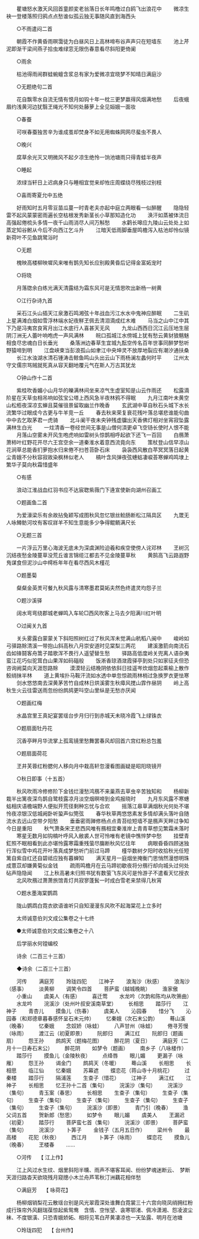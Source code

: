 <!-- { "loadSidebar": true } -->
　　瞿塘怒水激天风回首童颜変老翁落日长年鸣橹过白鸥飞出浪花中 
　　微凉生袂一登楼落照归鸦点点愁谁似孤云独无事随风直到海西头 

　　○不雨遣闷二首 

　　朝霞不作黄昏雨暝霭徒为白昼风日上高林啼布谷声声只在短墙东 
　　池上芹泥即渐干梁间燕子拾虫难绿窓无限伤春意看尽斜阳更倚阑 

　　○雨余 

　　枯池得雨闹群蛙蜿蟺含浆总有家为爱微凉宜晓梦不知晴日满庭沙 

　　○无题绝句二首 

　　花自飘零水自流无情有恨月如钩十年一枕三更梦嬴得风烟满地愁 
　　后夜蛾眉约浅黄河边犹翳玊绳光不知何处藤萝上全见姮娥一面妆 

　　○春蚕 

　　可咲春蚕独苦辛为谁成茧却焚身不如无用蜘蛛网网尽蜚虫不畏人 

　　○晚兴 

　　腐草余光灭又明微风不起夕凉生绝怜一饷池塘雨只得青蛙半夜声 

　　○睡起 

　　浓绿当轩日上迟病身只与睡相宜觉来却恠庄周蝶绕尽残枝过别枝 

　　○喜雨寄夏允中五绝 

　　好雨知时五月零豆苗瓜蔓一时青老夫亦起中庭立两眼看一似醉醒 
　　隐隐轻雷不起风蒙蒙密雨遍长空枯根发秀新茎长小草那知造化功 
　　涣汗如蒸被体流日高强起倦梳头多情一夜千山雨消尽人间万斛愁 
　　水鹳长嗥应九陵山云处处上如蒸定知谷鲋从今后不向西江乞斗升 
　　江暗天低雨脚垂屋鸣檐泻入枯池却怜似镜新荷叶不见鱼跳鹭浴时 

　　○无题 

　　槐映高楼柳映墀风来唯有鹊先知长应别殿黄昏后记得金富妬宠时 

　　○将晓 

　　月落牎余白练光满天清露结为霜东风可是无情思吹出新杨一树黄 

　　○江行杂诗九首 

　　采石江头山插天江泉激石鸣湘弦十年战血污江水水中鬼神应醉眠 
　　二生矶上星满滩白烟如雪浮林端水妃夜觧玊佩去清泪滴成红木难 
　　马当之山中江中其下乃是冯夷宫良宵月出江水底行人喜甚天无风 
　　九龙山西西日沉江云压地生层阴汀洲无人蕾叶响咆虎一声风满林 
　　皖口孤城江水傍城上犹有愁云黄豺狼魑魅相食尽忠魂白日长垂光 
　　桑落洲边春草生宜城九酝空传名百年世事同醉梦愁听野猿啼到明 
　　江盘峡束当彭浪孤山如聿江中央坤灵不放厚地裂应有潮汐通扶桑 
　　长江水浊湖水清石锺涛击鲸鱼鸣山头出云山下雨杨澜左蠡何时平 
　　江州太守文儒宗骂贼就死真从容天翻地覆元气在斯人万古其犹龙 

　　○钟山作十二首 

　　紫桂吹香媚小山月华的皪满林间坐来凉气生虚室知是山云作雨还 
　　松露滴阶星在天草虫相吊响如弦宝公塔上西风急半夜林鸦不得眠 
　　九月江南叶未黄空山松栢夜深凉玄蝉且莫催徂景留取幽兰作晚香 
　　玄武湖中草自秋石头城下水长流繁华过眼成今古更与牛羊竞一丘 
　　春去秋来荣复衰花残叶落总堪悲谁能句曲中中去乞取茅君一虎骑 
　　北斗阑干夜未央钟残虚牖出天香佛灯相对坐宵寂坠露满林生白光 
　　一炷清香一卷经世间无事是山僧何湏更卓飞空钖长使时人恨不能 
　　月落山空雾未开风生咆虎响如雷树头惊鹊相呼起欲下还飞一百回 
　　白鴈萧萧柿叶红野花开尽六王宫空余一道秦淮水着意西流竟向东 
　　策杖登山信早凉山花涧草总能香扪萝抱水归来倦不扫苍苔卧石床 
　　袅袅西风散白苹冥冥落日起黄尘青娥不分秋容寂故染枫林似老人 
　　槁叶含风弹夜弦蟪蛄凄唳荅寒蝉鸡鸣埭上繁华子莫向秋霜惜盛年 

　　○有感 

　　浪动江淮战血红羽书应不达宸聦紫薇门下逄宣使新向湖州召画工 

　　○题画鱼二首 

　　为爱濠梁乐有余故拈兔颖写成图秋风忽忆银丝鲙肠断松江隔具区 
　　九罭无人咏鳟鲂河坟有客叹牂羊不知生意能多少争得鲲鲕满尺长 

　　○无题三首 

　　一片浮云万里心海波无底未为深虞渊险迫羲和疾空使傍人诧邓林 
　　玊树沉沉结夜愁金陵蔓草没荒丘谁言锦缆江都去不见金陵蔓草秋 
　　黄鹄高飞云路遐野鳬谋食但泥沙山中樗栎年年在看尽西风木槿花 

　　○题墨菊 

　　粲粲金英羙可餐九秋风露与清寒墨君莫妬夫然色终遣灵均怨子兰 

　　○题沙溪驿 

　　阔水弯弯绕郡城老蝉鸣入车轮□西风吹客上马去夕阳满川红叶明 

　　○过闽关九首 

　　关头雾露白蒙蒙关下斜阳照树红过了秋风浑未觉满山秔稻八闽中 
　　峻岭如弓驿路賖清溪一带抱山斜高秋八月崇安道时见棠梨三两花 
　　建溪激箭向南流石齿如锋鬪客舟篙子踏歌浑不畏行人遥望替生愁 
　　驿路高低度岭关兜离人语杂夷蛮江花巧似驼茸白山果浑如码碯般 
　　饭淅香琼酒潋霞驿亭到处只如家征夫但恐咨询阙莫向天涯怨路賖 
　　漠漠轻云结晚阴依依斜日挂遥岑炊烟忽起乘榆上散作鲛绡抹半林 
　　道上黄埃扑马鞍汗流如水透中单忽惊疏雨林梢过急换罗衣更怯寒 
　　剑水悠悠南去深黄茅苦竹自成林日烘溪雾生秋瘴风搅山霏作昼阴 
　　岭上高秋生火云往雷送雨忽纷纷鹧鸪更呌空山里纵是无愁亦厌闻 

　　○题画红梅 

　　水晶宫里王真妃宴罢瑶台步月归行到赤城天未晓冷霞飞上绿铢衣 

　　○题扇面牡丹花 

　　沉香亭畔月华流掌上孤鸾镜里愁舞罢春风却回首六宫红粉总包羞 

　　○题扇面荷花 

　　玊井芙蓉红粉腮何人移向月中栽高轩忽漫看图画疑是昭阳晓镜开 

　　○秋日即事（十五首） 

　　秋风吹雨冷修修阶下金钱烂漫愁鸿鴈不来巢燕去草虫辛苦独知和 
　　杨柳新栽半出篱夜深鸟鹊自鹭枝露凉月淡空烟暝啼到金鸡报晓时 
　　九月东风露不寒蟪蛄相庆语檐端野人便拟开荒径剩种忘忧与合欢 
　　摇落江皋草满烟秋光何处不堪怜夜凉银汉低城阙卧听蛩声似筦弦 
　　春华秋草两悠悠素发多情却满头落叶自随流水去远山空带夕阳愁 
　　垂垂密雨亸修杨点点青苔绘短墙不是鴈声天畔过争知今日是重阳 
　　秋气萧条宋玊悲西风唯有鴈相宜秦淮岸上青青草想见繁霜未落时 
　　寒星无数月如钩槁叶呼风入敝裘人世可怜唯有老镜中憔悴梦中愁 
　　挂壁青釭照不眠相看到此亦堪怜露寒霜重残萤尽膓断秋风忆往年 
　　病眼昏昏四顾迷独行浑似雪中鸡花开叶落真成梦愁听门前过马蹄 
　　槿华数树夕阳时收拾秋光任短篱自紫自红还自碧祗应独有暮蝉知 
　　满天星月一庭烟坐掩衡门思悄然漫想明珠成薏苡却嫌黄菊似金钱 
　　疏雨鸣檐月在云马蹄初歇夜将分鴈行却向城头过何处砧声隐隐闻 
　　江上秋高暑未归照书犹有数萤飞东风可是怜游子不遣看天忆授衣 
　　北风吹鴈过萧萧旅馆青灯共寂寥蓬鬂一时成白雪老来禁得几秋宵 

　　○题水墨海棠鹦鹉 

　　陇山鹦鹉白霓衣欲语谁听只自知漫漫东风吹不起海棠花上立多时 

　　太师诚意伯刘文成公集卷之十七终 

　　●太师诚意伯刘文成公集卷之十八 

　　后学丽水何镗编校 

　　诗余（二百三十三首） 

　　◆诗余（二百三十三首） 

　　河传 
　　满庭芳 
　　玲珑四犯 
　　江神子 
　　浪淘沙（秋感） 
　　浪淘沙（感事） 
　　淡黄柳 
　　调笑令四首 
　　菩萨蛮（越城晚眺） 
　　渔家傲 
　　小重山 
　　虞美人（有感） 
　　喜迁莺 
　　水龙吟（次韵和陈均从吹箫曲） 
　　水龙吟 
　　浣溪沙（处州叶叔安溪南草堂） 
　　长相思 
　　踏莎行 
　　江神子 
　　青杏儿 
　　摸鱼儿（伤春） 
　　虞美人 
　　沁园春 
　　惜分飞 
　　沁园春（和郑德章暮春感怀呈石末元帅） 
　　忆秦娥（次石末公韵） 
　　蓦山溪（晚春） 
　　忆秦娥 
　　念奴娇（咏蛙） 
　　八声甘州（咏蛙） 
　　倦寻芳慢（咏雨） 
　　渡江云（初夏即景） 
　　阮郎归 
　　满江红 
　　阮郎归（题画扇） 
　　怨王孙 
　　鹧鸪天（题梅花图） 
　　醉花阴（夏日） 
　　满庭芳（二月十一日寿石末公） 
　　醉花阴 
　　如梦令（题画） 
　　南乡子（八咏楼作） 
　　踏莎行 
　　摸鱼儿（金陵秋夜） 
　　点绛唇 
　　眼儿媚 
　　更漏子（咏雁） 
　　怨王孙 
　　谒金门 
　　鹧鸪天（冬暖） 
　　蓦山溪 
　　长相思 
　　长相思 
　　临江仙 
　　忆秦娥 
　　苏幕遮 
　　蝶恋花（蒋山寺十月桃花） 
　　过秦楼 
　　踏莎行 
　　隔浦莲 
　　生查子（惜花） 
　　江神子 
　　满江红 
　　江神子 
　　长相思 
　　忆王孙十二首（集句） 
　　浣溪沙（集句） 
　　浣溪沙（集句） 
　　青玉案（春思） 
　　长相思 
　　生查子（集句） 
　　生查子（集句） 
　　生查子（集句） 
　　生查子（集句） 
　　生查子（集句） 
　　生查子（集句） 
　　生查子（集句） 
　　浣溪沙（即景） 
　　青门引（晚春） 
　　渔父词五首 
　　贺新郎（愁思） 
　　如梦令 
　　眼儿媚 
　　虞美人 
　　玊漏迟（初夏） 
　　踏莎行 
　　菩萨蛮七首（集句） 
　　浣溪沙（即景） 
　　菩萨蛮（集句） 
　　浣溪沙 
　　卜筭子 
　　金钱子（五月五日作） 
　　梁州令 
　　最高楼 
　　花犯（秋夜） 
　　西江月 
　　卜筭子（咏雨） 
　　蝶恋花 
　　摸鱼儿（晚春） 
　　玊楼春 
　　…… 

　　○河传　 【 江上作】 

　　江上风过水生纹、烟里斜阳半曛、雨声不堪客耳闻、纷纷梦魂迷断云、　梦断天涯归路杳天欲晓残月窥牕小木兰舟芦苇秋汀洲藕花相伴愁 

　　○满庭芳　 【 咏荷花】 

　　杨柳烟销梨花云散瑶台别是风光翠霞深处谁舞白霓裳三十六宫向晓凤绡拥红粉成行珠帘外风翻瑞葆惊起紫鸳鸯　含情、空怅望、衾寒鄂渚、佩冷潇湘、怨凌波尘袜、不度银潢、只恐青娥娇妬、相将见苇白芹黄凄凉也一天坠露、明月在池塘 

　　○玲珑四犯　 【 台州作】 

